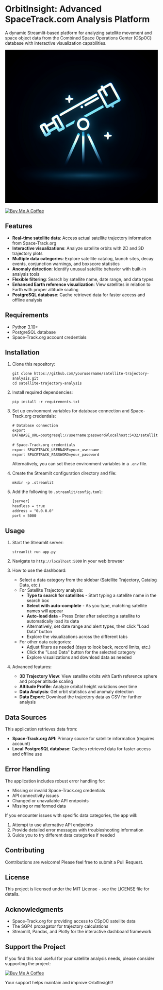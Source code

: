 # OrbitInsight: Advanced SpaceTrack.com Analysis Platform

A dynamic Streamlit-based platform for analyzing satellite movement and space object data from the Combined Space Operations Center (CSpOC) database with interactive visualization capabilities.

![Satellite Dashboard](generated-icon.png)

[![Buy Me A Coffee](https://www.buymeacoffee.com/assets/img/custom_images/orange_img.png)](https://www.buymeacoffee.com/opsat3000)

## Features

- **Real-time satellite data**: Access actual satellite trajectory information from Space-Track.org
- **Interactive visualizations**: Analyze satellite orbits with 2D and 3D trajectory plots
- **Multiple data categories**: Explore satellite catalog, launch sites, decay events, conjunction warnings, and boxscore statistics
- **Anomaly detection**: Identify unusual satellite behavior with built-in analysis tools
- **Flexible filtering**: Search by satellite name, date range, and data types
- **Enhanced Earth reference visualization**: View satellites in relation to Earth with proper altitude scaling
- **PostgreSQL database**: Cache retrieved data for faster access and offline analysis

## Requirements

- Python 3.10+
- PostgreSQL database
- Space-Track.org account credentials

## Installation

1. Clone this repository:
   ```
   git clone https://github.com/yourusername/satellite-trajectory-analysis.git
   cd satellite-trajectory-analysis
   ```

2. Install required dependencies:
   ```
   pip install -r requirements.txt
   ```

3. Set up environment variables for database connection and Space-Track.org credentials:
   ```
   # Database connection
   export DATABASE_URL=postgresql://username:password@localhost:5432/satellite_db
   
   # Space-Track.org credentials
   export SPACETRACK_USERNAME=your_username
   export SPACETRACK_PASSWORD=your_password
   ```

   Alternatively, you can set these environment variables in a `.env` file.

4. Create the Streamlit configuration directory and file:
   ```
   mkdir -p .streamlit
   ```

5. Add the following to `.streamlit/config.toml`:
   ```
   [server]
   headless = true
   address = "0.0.0.0"
   port = 5000
   ```

## Usage

1. Start the Streamlit server:
   ```
   streamlit run app.py
   ```

2. Navigate to `http://localhost:5000` in your web browser

3. How to use the dashboard:
   - Select a data category from the sidebar (Satellite Trajectory, Catalog Data, etc.)
   - For Satellite Trajectory analysis:
     - **Type to search for satellites** - Start typing a satellite name in the search box
     - **Select with auto-complete** - As you type, matching satellite names will appear
     - **Auto-load data** - Press Enter after selecting a satellite to automatically load its data
     - Alternatively, set date range and alert types, then click "Load Data" button
     - Explore the visualizations across the different tabs
   - For other data categories:
     - Adjust filters as needed (days to look back, record limits, etc.)
     - Click the "Load Data" button for the selected category
     - Explore visualizations and download data as needed
   
4. Advanced features:
   - **3D Trajectory View**: View satellite orbits with Earth reference sphere and proper altitude scaling
   - **Altitude Profile**: Analyze orbital height variations over time
   - **Data Analysis**: Get orbit statistics and anomaly detection
   - **Data Export**: Download the trajectory data as CSV for further analysis

## Data Sources

This application retrieves data from:
- **Space-Track.org API**: Primary source for satellite information (requires account)
- **Local PostgreSQL database**: Caches retrieved data for faster access and offline use

## Error Handling

The application includes robust error handling for:
- Missing or invalid Space-Track.org credentials
- API connectivity issues
- Changed or unavailable API endpoints
- Missing or malformed data

If you encounter issues with specific data categories, the app will:
1. Attempt to use alternative API endpoints
2. Provide detailed error messages with troubleshooting information
3. Guide you to try different data categories if needed

## Contributing

Contributions are welcome! Please feel free to submit a Pull Request.

## License

This project is licensed under the MIT License - see the LICENSE file for details.

## Acknowledgments

- Space-Track.org for providing access to CSpOC satellite data
- The SGP4 propagator for trajectory calculations
- Streamlit, Pandas, and Plotly for the interactive dashboard framework

## Support the Project

If you find this tool useful for your satellite analysis needs, please consider supporting the project:

[![Buy Me A Coffee](https://www.buymeacoffee.com/assets/img/custom_images/orange_img.png)](https://www.buymeacoffee.com/opsat3000)

Your support helps maintain and improve OrbitInsight!
